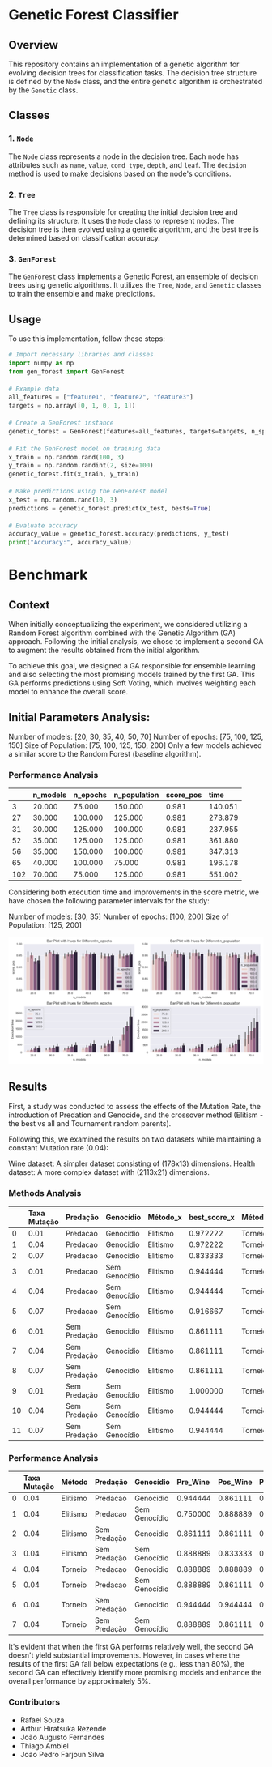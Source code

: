 # Genetic Forest Classifier

## Overview

This repository contains an implementation of a genetic algorithm for evolving decision trees for classification tasks. The decision tree structure is defined by the `Node` class, and the entire genetic algorithm is orchestrated by the `Genetic` class. 

## Classes

### 1. `Node`

The `Node` class represents a node in the decision tree. Each node has attributes such as `name`, `value`, `cond_type`, `depth`, and `leaf`. The `decision` method is used to make decisions based on the node's conditions.

### 2. `Tree`

The `Tree` class is responsible for creating the initial decision tree and defining its structure. It uses the `Node` class to represent nodes. The decision tree is then evolved using a genetic algorithm, and the best tree is determined based on classification accuracy.

### 3. `GenForest`

The `GenForest` class implements a Genetic Forest, an ensemble of decision trees using genetic algorithms. It utilizes the `Tree`, `Node`, and `Genetic` classes to train the ensemble and make predictions.

## Usage

To use this implementation, follow these steps:

```python
# Import necessary libraries and classes
import numpy as np
from gen_forest import GenForest

# Example data
all_features = ["feature1", "feature2", "feature3"]
targets = np.array([0, 1, 0, 1, 1])

# Create a GenForest instance
genetic_forest = GenForest(features=all_features, targets=targets, n_species=5, n_features=3, n_agents=10, epochs=50, n_deaths=5, rounds_deaths=3, seed=123)

# Fit the GenForest model on training data
x_train = np.random.rand(100, 3)
y_train = np.random.randint(2, size=100)
genetic_forest.fit(x_train, y_train)

# Make predictions using the GenForest model
x_test = np.random.rand(10, 3)
predictions = genetic_forest.predict(x_test, bests=True)

# Evaluate accuracy
accuracy_value = genetic_forest.accuracy(predictions, y_test)
print("Accuracy:", accuracy_value)
```

# Benchmark

## Context
When initially conceptualizing the experiment, we considered utilizing a Random Forest algorithm combined with the Genetic Algorithm (GA) approach. Following the initial analysis, we chose to implement a second GA to augment the results obtained from the initial algorithm.

To achieve this goal, we designed a GA responsible for ensemble learning and also selecting the most promising models trained by the first GA. This GA performs predictions using Soft Voting, which involves weighting each model to enhance the overall score.

## Initial Parameters Analysis:

Number of models: [20, 30, 35, 40, 50, 70]
Number of epochs: [75, 100, 125, 150]
Size of Population: [75, 100, 125, 150, 200]
Only a few models achieved a similar score to the Random Forest (baseline algorithm).

### Performance Analysis
|  | n\_models | n\_epochs | n\_population | score\_pos | time |
| :--- | :--- | :--- | :--- | :--- | :--- |
| 3 | 20.000 | 75.000 | 150.000 | 0.981 | 140.051 |
| 27 | 30.000 | 100.000 | 125.000 | 0.981 | 273.879 |
| 31 | 30.000 | 125.000 | 100.000 | 0.981 | 237.955 |
| 52 | 35.000 | 125.000 | 125.000 | 0.981 | 361.880 |
| 56 | 35.000 | 150.000 | 100.000 | 0.981 | 347.313 |
| 65 | 40.000 | 100.000 | 75.000 | 0.981 | 196.178 |
| 102 | 70.000 | 75.000 | 125.000 | 0.981 | 551.002 |

Considering both execution time and improvements in the score metric, we have chosen the following parameter intervals for the study:

Number of models: [30, 35]
Number of epochs: [100, 200]
Size of Population: [125, 200]

![Alt text](Benchmark/Images/estudo_param.png)

## Results

First, a study was conducted to assess the effects of the Mutation Rate, the introduction of Predation and Genocide, and the crossover method (Elitism - the best vs all and Tournament random parents).

Following this, we examined the results on two datasets while maintaining a constant Mutation rate (0.04):

Wine dataset: A simpler dataset consisting of (178x13) dimensions.
Health dataset: A more complex dataset with (2113x21) dimensions.


### Methods Analysis
|  | Taxa Mutação | Predação | Genocídio | Método\_x | best\_score\_x | Método\_y | best\_score\_y |
| :--- | :--- | :--- | :--- | :--- | :--- | :--- | :--- |
| 0 | 0.01 | Predacao | Genocidio | Elitismo | 0.972222 | Torneio | 0.916667 |
| 1 | 0.04 | Predacao | Genocidio | Elitismo | 0.972222 | Torneio | 0.888889 |
| 2 | 0.07 | Predacao | Genocidio | Elitismo | 0.833333 | Torneio | 0.888889 |
| 3 | 0.01 | Predacao | Sem Genocídio | Elitismo | 0.944444 | Torneio | 0.944444 |
| 4 | 0.04 | Predacao | Sem Genocídio | Elitismo | 0.944444 | Torneio | 0.944444 |
| 5 | 0.07 | Predacao | Sem Genocídio | Elitismo | 0.916667 | Torneio | 0.888889 |
| 6 | 0.01 | Sem Predação | Genocidio | Elitismo | 0.861111 | Torneio | 0.972222 |
| 7 | 0.04 | Sem Predação | Genocidio | Elitismo | 0.861111 | Torneio | 0.944444 |
| 8 | 0.07 | Sem Predação | Genocidio | Elitismo | 0.861111 | Torneio | 0.916667 |
| 9 | 0.01 | Sem Predação | Sem Genocídio | Elitismo | 1.000000 | Torneio | 0.916667 |
| 10 | 0.04 | Sem Predação | Sem Genocídio | Elitismo | 0.944444 | Torneio | 0.944444 |
| 11 | 0.07 | Sem Predação | Sem Genocídio | Elitismo | 0.944444 | Torneio | 0.944444 |

### Performance Analysis
|  | Taxa Mutação | Método | Predação | Genocídio | Pre\_Wine | Pos\_Wine | Pre\_Health | Pos\_Health |
| :--- | :--- | :--- | :--- | :--- | :--- | :--- | :--- | :--- |
| 0 | 0.04 | Elitismo | Predacao | Genocidio | 0.944444 | 0.861111 | 0.799054 | 0.836879 |
| 1 | 0.04 | Elitismo | Predacao | Sem Genocídio | 0.750000 | 0.888889 | 0.780142 | 0.834515 |
| 2 | 0.04 | Elitismo | Sem Predação | Genocidio | 0.861111 | 0.861111 | 0.780142 | 0.827423 |
| 3 | 0.04 | Elitismo | Sem Predação | Sem Genocídio | 0.888889 | 0.833333 | 0.784870 | 0.827423 |
| 4 | 0.04 | Torneio | Predacao | Genocidio | 0.888889 | 0.888889 | 0.799054 | 0.827423 |
| 5 | 0.04 | Torneio | Predacao | Sem Genocídio | 0.888889 | 0.861111 | 0.780142 | 0.813239 |
| 6 | 0.04 | Torneio | Sem Predação | Genocidio | 0.944444 | 0.944444 | 0.780142 | 0.822695 |
| 7 | 0.04 | Torneio | Sem Predação | Sem Genocídio | 0.888889 | 0.861111 | 0.789598 | 0.836879 |

It's evident that when the first GA performs relatively well, the second GA doesn't yield substantial improvements. However, in cases where the results of the first GA fall below expectations (e.g., less than 80%), the second GA can effectively identify more promising models and enhance the overall performance by approximately 5%.

### Contributors
- Rafael Souza
- Arthur Hiratsuka Rezende
- João Augusto Fernandes
- Thiago Ambiel
- João Pedro Farjoun Silva
